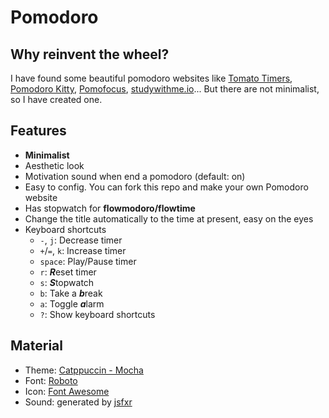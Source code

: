 # Pomodoro

## Why reinvent the wheel?
I have found some beautiful pomodoro websites like [Tomato Timers](https://www.tomatotimers.com/), [Pomodoro Kitty](https://pomodorokitty.com/), [Pomofocus](https://pomofocus.io/), [studywithme.io](https://studywithme.io/aesthetic-pomodoro-timer/)... But there are not minimalist, so I have created one.

## Features
- **Minimalist**
- Aesthetic look
- Motivation sound when end a pomodoro (default: on)
- Easy to config. You can fork this repo and make your own Pomodoro website
- Has stopwatch for **flowmodoro/flowtime**
- Change the title automatically to the time at present, easy on the eyes
- Keyboard shortcuts
    - `-`, `j`: Decrease timer
    - `+`/`=`, `k`: Increase timer
    - `space`: Play/Pause timer
    - `r`: ***R***eset timer
    - `s`: ***S***topwatch
    - `b`: Take a ***b***reak
    - `a`: Toggle ***a***larm
    - `?`: Show keyboard shortcuts

## Material
- Theme: [Catppuccin - Mocha](https://github.com/catppuccin/catppuccin)
- Font: [Roboto](https://fonts.google.com/specimen/Roboto)
- Icon: [Font Awesome](https://fontawesome.com/)
- Sound: generated by [jsfxr](https://sfxr.me/)
